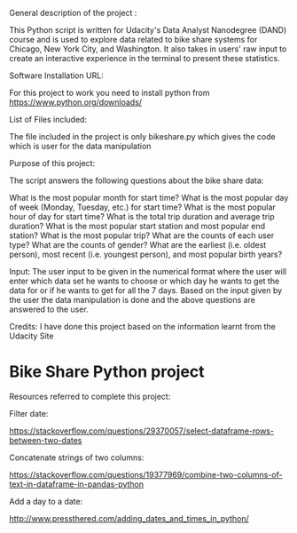 General description of the project :

This Python script is written for  Udacity's Data Analyst Nanodegree (DAND) course and is used to explore data related to bike share systems for Chicago, New York City, and Washington. It also takes in users' raw input to create an interactive experience in the terminal to present these statistics.


Software Installation URL:

For this project to work you need to install python from https://www.python.org/downloads/

List of Files included:

The file included in the project is only bikeshare.py which gives the code which is user for the data manipulation

Purpose of this project:

The script answers the following questions about the bike share data:

What is the most popular month for start time?
What is the most popular day of week (Monday, Tuesday, etc.) for start time?
What is the most popular hour of day for start time?
What is the total trip duration and average trip duration?
What is the most popular start station and most popular end station?
What is the most popular trip?
What are the counts of each user type?
What are the counts of gender?
What are the earliest (i.e. oldest person), most recent (i.e. youngest person), and most popular birth years?

Input:
The user input to be given in the numerical format where the user will enter which data set he wants to choose or which day he wants to get the data for or if he wants to get for all the 7 days. Based on the input given by the user the data manipulation is done and the above questions are answered to the user.

Credits:
I have done this project based on the information learnt from the Udacity Site


Bike Share Python project
=======

Resources referred to complete this project:

Filter date:

https://stackoverflow.com/questions/29370057/select-dataframe-rows-between-two-dates

Concatenate strings of two columns:

https://stackoverflow.com/questions/19377969/combine-two-columns-of-text-in-dataframe-in-pandas-python

Add a day to a date:

http://www.pressthered.com/adding_dates_and_times_in_python/



